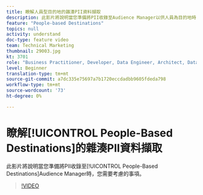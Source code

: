 ```yaml
---
title: 瞭解人員型目的地的雜湊PII資料擷取
description: 此影片將說明當您準備將PII收錄至Audience Manager以供人員為目的地時，需要考慮的事項。
feature: "People-based Destinations"
topics: null
activity: understand
doc-type: feature video
team: Technical Marketing
thumbnail: 29003.jpg
kt: 3701
role: "Business Practitioner, Developer, Data Engineer, Architect, Data Architect, Administrator, Leader"
level: Beginner
translation-type: tm+mt
source-git-commit: a7dc335e75697a7b1720eccdadbb9605fdeda798
workflow-type: tm+mt
source-wordcount: '73'
ht-degree: 0%

---
```



# 瞭解[!UICONTROL People-Based Destinations]的雜湊PII資料擷取

此影片將說明當您準備將PII收錄至[!UICONTROL People-Based Destinations]Audience Manager時，您需要考慮的事項。

>[!VIDEO](https://video.tv.adobe.com/v/29003/?quality=12)
